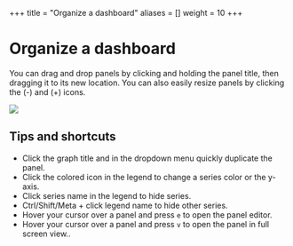 +++
title = "Organize a dashboard"
aliases = []
weight = 10
+++

# Organize a dashboard

You can drag and drop panels by clicking and holding the panel title, then dragging it to its new location. You can also easily resize panels by clicking the (-) and (+) icons.

![](/static/img/docs/animated_gifs/drag_drop.gif)

## Tips and shortcuts

- Click the graph title and in the dropdown menu quickly duplicate the panel.
- Click the colored icon in the legend to change a series color or the y-axis.
- Click series name in the legend to hide series.
- Ctrl/Shift/Meta + click legend name to hide other series.
- Hover your cursor over a panel and press `e` to open the panel editor.
- Hover your cursor over a panel and press `v` to open the panel in full screen view..